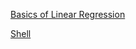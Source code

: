 [Basics of Linear Regression](http://nbviewer.jupyter.org/github/kavetinaveen/Learning.github.io/blob/master/Basics%20of%20Linear%20Regression.ipynb)

[Shell](http://htmlpreview.github.io/?https://github.com/kavetinaveen/Learning.github.io/blob/master/Shell%20Functions.html)
